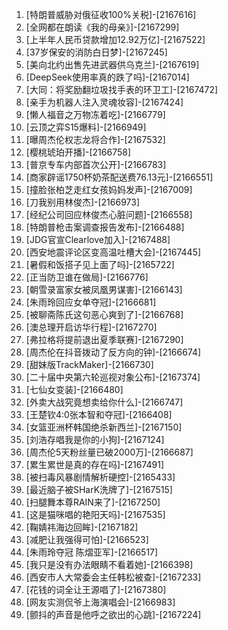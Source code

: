 
1. [特朗普威胁对俄征收100%关税]-[2167616]
1. [全网都在朗读《我的母亲》]-[2167299]
1. [上半年人民币贷款增加12.92万亿]-[2167522]
1. [37岁保安的消防白日梦]-[2167245]
1. [美向北约出售先进武器供乌克兰]-[2167619]
1. [DeepSeek使用率真的跌了吗]-[2167014]
1. [大同：将奖励翻垃圾找手表的环卫工]-[2167472]
1. [亲手为机器人注入灵魂妆容]-[2167424]
1. [懒人福音之万物冻着吃]-[2166779]
1. [云顶之弈S15爆料]-[2166949]
1. [曝周杰伦权志龙将合作]-[2167532]
1. [樱桃琥珀开播]-[2166758]
1. [普京专车内部首次公开]-[2166783]
1. [商家辟谣1750杯奶茶配送费76.13元]-[2166551]
1. [撞脸张柏芝走红女孩妈妈发声]-[2167009]
1. [刀我别用林俊杰]-[2166973]
1. [经纪公司回应林俊杰心脏问题]-[2166558]
1. [特朗普枪击案调查报告发布]-[2166488]
1. [JDG官宣Clearlove加入]-[2167488]
1. [西安地震评论区变高温吐槽大会]-[2167445]
1. [暑假和饭搭子见上面了吗]-[2165722]
1. [正当防卫谁在做局]-[2166776]
1. [朝雪录富家女被凤凰男谋害]-[2166143]
1. [朱雨玲回应女单夺冠]-[2166681]
1. [被聊斋陈氏这句恶心爽到了]-[2166768]
1. [澳总理开启访华行程]-[2167270]
1. [弗拉格将提前退出夏季联赛]-[2167290]
1. [周杰伦在抖音拨动了反方向的钟]-[2166674]
1. [甜妹版TrackMaker]-[2166730]
1. [二十届中央第六轮巡视对象公布]-[2167374]
1. [七仙女变装]-[2166480]
1. [外卖大战究竟想卖给你什么]-[2166747]
1. [王楚钦4:0张本智和夺冠]-[2166408]
1. [女篮亚洲杯韩国绝杀新西兰]-[2167150]
1. [刘浩存唱我是你的小狗]-[2167124]
1. [周杰伦5天粉丝量已破2000万]-[2166687]
1. [累生累世是真的存在吗]-[2167491]
1. [被扫毒风暴剧情解析硬控]-[2165433]
1. [最近脑子被SHarK洗牌了]-[2167515]
1. [扫腿舞本尊RAIN来了]-[2167250]
1. [这是猫咪唱的艳阳天吗]-[2167535]
1. [鞠婧祎海边回眸]-[2167182]
1. [减肥让我强得可怕]-[2166523]
1. [朱雨玲夺冠 陈熠亚军]-[2166517]
1. [我只是没有办法眼睛不看着她]-[2166398]
1. [西安市人大常委会主任韩松被查]-[2167233]
1. [花钱的词全让王源唱了]-[2167380]
1. [网友实测侃爷上海演唱会]-[2166983]
1. [颤抖的声音是他呼之欲出的心跳]-[2167224]
